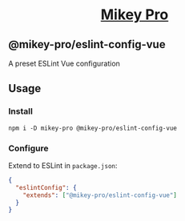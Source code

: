 <div width="100%" align="center">
  <h1>
    <a href="https://github.com/chiefmikey/mikey-pro">
      <b>Mikey Pro</b>
    </a>
  </h1>
</div>

## **@mikey-pro/eslint-config-vue**

A preset ESLint Vue configuration

## Usage

### Install

```shell
npm i -D mikey-pro @mikey-pro/eslint-config-vue
```

### Configure

Extend to ESLint in `package.json`:

```json
{
  "eslintConfig": {
    "extends": ["@mikey-pro/eslint-config-vue"]
  }
}
```

